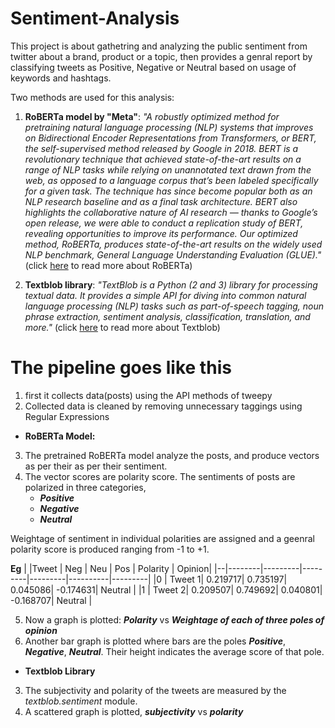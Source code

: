 # Sentiment-Analysis

This project is about gathetring and analyzing the public sentiment from twitter about a brand, product or a topic, then provides a genral report by classifying tweets as Positive, Negative or Neutral based on usage of keywords and hashtags.

Two methods are used for this analysis:

1. **RoBERTa model by "Meta"**: *"A robustly optimized method for pretraining natural language processing (NLP) systems that improves on Bidirectional Encoder Representations from Transformers, or BERT, the self-supervised method released by Google in 2018. BERT is a revolutionary technique that achieved state-of-the-art results on a range of NLP tasks while relying on unannotated text drawn from the web, as opposed to a language corpus that’s been labeled specifically for a given task. The technique has since become popular both as an NLP research baseline and as a final task architecture. BERT also highlights the collaborative nature of AI research — thanks to Google’s open release, we were able to conduct a replication study of BERT, revealing opportunities to improve its performance. Our optimized method, RoBERTa, produces state-of-the-art results on the widely used NLP benchmark, General Language Understanding Evaluation (GLUE)."*
(click [here](https://ai.facebook.com/blog/roberta-an-optimized-method-for-pretraining-self-supervised-nlp-systems/) to read more about RoBERTa)

2. **Textblob library**: *"TextBlob is a Python (2 and 3) library for processing textual data. It provides a simple API for diving into common natural language processing (NLP) tasks such as part-of-speech tagging, noun phrase extraction, sentiment analysis, classification, translation, and more."*
(click [here](https://textblob.readthedocs.io/en/dev/) to read more about Textblob)

# The pipeline goes like this

1. first it collects data(posts) using the API methods of tweepy
2. Collected data is cleaned by removing unnecessary taggings using Regular Expressions
* **RoBERTa Model:**
3. The pretrained RoBERTa model analyze the posts, and produce vectors as per their as per their sentiment.
4. The vector scores are polarity score. The sentiments of posts are polarized in three categories,
      * ***Positive***
      * ***Negative***
      * ***Neutral***

Weightage of sentiment in individual polarities are assigned and a geenral polarity score is produced ranging from -1 to +1.
   
**Eg** 
|  |Tweet 	|  Neg    |	Neu     |	Pos     |	Polarity | 	Opinion|
|--|--------|---------|---------|---------|----------|---------|
|0 | Tweet 1| 0.219717| 0.735197|	0.045086| -0.174631| Neutral |
|1 | Tweet 2| 0.209507| 0.749692| 0.040801|	-0.168707| Neutral |

5. Now a graph is plotted: ***Polarity*** vs ***Weightage of each of three poles of opinion***
6. Another bar graph is plotted where bars are the poles ***Positive***, ***Negative***, ***Neutral***. Their height indicates the average score of that pole.


* **Textblob Library**
3. The subjectivity and polarity of the tweets are measured by the *textblob.sentiment* module.
4. A scattered graph is plotted, ***subjectivity*** vs ***polarity***
